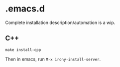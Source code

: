 # .emacs.d

Complete installation description/automation is a wip.

## C++

```
make install-cpp
```

Then in emacs, run `M-x irony-install-server`.
